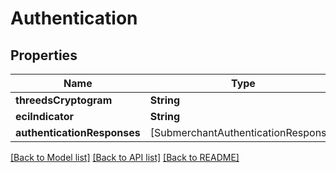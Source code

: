 # Authentication

## Properties
Name | Type | Description | Notes
------------ | ------------- | ------------- | -------------
**threedsCryptogram** | **String** |  | [optional] 
**eciIndicator** | **String** |  | [optional] 
**authenticationResponses** | [SubmerchantAuthenticationResponse] |  | [optional] 

[[Back to Model list]](../README.md#documentation-for-models) [[Back to API list]](../README.md#documentation-for-api-endpoints) [[Back to README]](../README.md)


